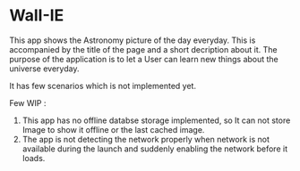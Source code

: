 # WalI-IE

This app shows the Astronomy picture of the day everyday. This is accompanied by the title of the page and a short decription about it. The purpose of the application is to let a User can learn new things about the universe everyday.

It has few scenarios which is not implemented yet. 

Few WIP : 

1) This app has no offline databse storage implemented, so It can not store Image to show it offline or the last cached image. 
2) The app is not detecting the network properly when network is not available during the launch and suddenly enabling the network before it loads. 


